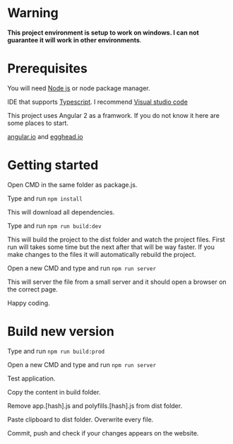 # Warning

**This project environment is setup to work on windows. I can not guarantee it will work in other environments**.

# Prerequisites

You will need [Node js](https://nodejs.org/en/) or node package manager.

IDE that supports [Typescript](https://www.typescriptlang.org/). I recommend [Visual studio code](https://code.visualstudio.com/)

This project uses Angular 2 as a framwork. If you do not know it here are some places to start.

[angular.io](https://angular.io/) and
[egghead.io](https://egghead.io/courses/get-started-with-angular-2)

# Getting started

Open CMD in the same folder as package.js.

Type and run `npm install`

This will download all dependencies.

Type and run `npm run build:dev`

This will build the project to the dist folder and watch the project files.
First run will takes some time but the next after that will be way faster.
If you make changes to the files it will automatically rebuild the project.

Open a new CMD and type and run `npm run server`

This will server the file from a small server and it should open a browser on the correct page.

Happy coding.

# Build new version

Type and run `npm run build:prod`

Open a new CMD and type and run `npm run server`

Test application.

Copy the content in build folder.

Remove app.[hash].js and polyfills.[hash].js from dist folder.

Paste clipboard to dist folder. Overwrite every file.

Commit, push and check if your changes appears on the website.